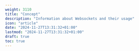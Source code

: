 ```yaml
---
weight: 3110
title: "Concept"
description: "Information about Websockets and their usage"
icon: "article"
date: "2024-11-27T13:31:32+01:00"
lastmod: "2024-11-27T13:31:32+01:00"
draft: true
toc: true
---
```

